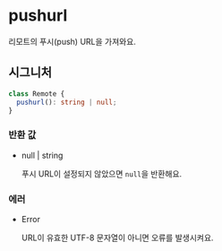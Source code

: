 # pushurl

리모트의 푸시(push) URL을 가져와요.

## 시그니처

```ts
class Remote {
  pushurl(): string | null;
}
```

### 반환 값

<ul class="param-ul">
  <li class="param-li param-li-root">
    <span class="param-type">null | string</span>
    <br>
    <p class="param-description">푸시 URL이 설정되지 않았으면 <code>null</code>을 반환해요.</p>
  </li>
</ul>

### 에러

<ul class="param-ul">
  <li class="param-li param-li-root">
    <span class="param-type">Error</span>
    <br>
    <p class="param-description">URL이 유효한 UTF-8 문자열이 아니면 오류를 발생시켜요.</p>
  </li>
</ul>